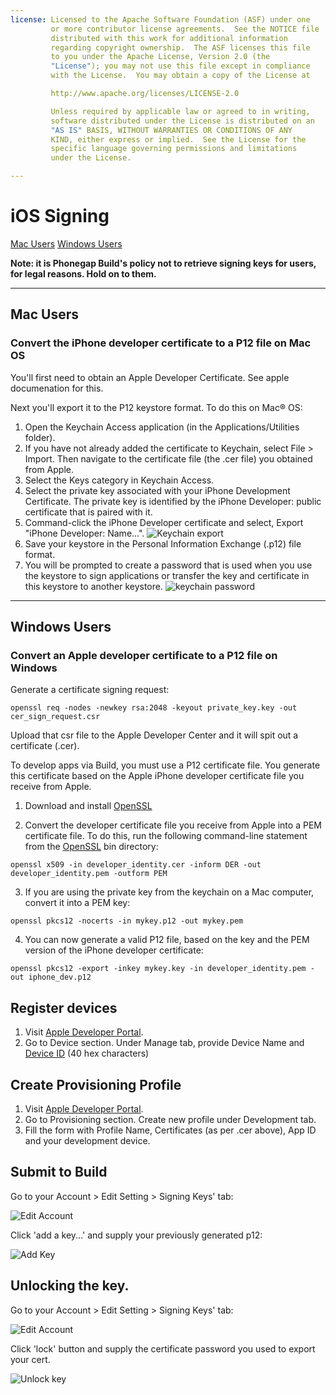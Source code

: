 ```yaml
---
license: Licensed to the Apache Software Foundation (ASF) under one
         or more contributor license agreements.  See the NOTICE file
         distributed with this work for additional information
         regarding copyright ownership.  The ASF licenses this file
         to you under the Apache License, Version 2.0 (the
         "License"); you may not use this file except in compliance
         with the License.  You may obtain a copy of the License at

         http://www.apache.org/licenses/LICENSE-2.0

         Unless required by applicable law or agreed to in writing,
         software distributed under the License is distributed on an
         "AS IS" BASIS, WITHOUT WARRANTIES OR CONDITIONS OF ANY
         KIND, either express or implied.  See the License for the
         specific language governing permissions and limitations
         under the License.

---
```


# iOS Signing

[Mac Users](#_mac_users)
[Windows Users](#_windows_users)

**Note: it is Phonegap Build's policy not to retrieve signing keys for users, for legal reasons. Hold on to them.**

***

## Mac Users

### Convert the iPhone developer certificate to a P12 file on Mac OS

You'll first need to obtain an Apple Developer Certificate. See apple documenation for this. 

Next you'll export it to the P12 keystore format. To do this on Mac® OS:

1. Open the Keychain Access application (in the Applications/Utilities folder).
2. If you have not already added the certificate to Keychain, select File > Import. Then navigate to the certificate file (the .cer file) you obtained from Apple.
3. Select the Keys category in Keychain Access.
4. Select the private key associated with your iPhone Development Certificate. The private key is identified by the iPhone Developer: <First Name> <Last Name> public certificate that is paired with it.
5. Command-click the iPhone Developer certificate and select, Export "iPhone Developer: Name...".
![Keychain export](https://build.phonegap.com/images/_docs/ios-builds/keychain-export.png)
6. Save your keystore in the Personal Information Exchange (.p12) file format.
7. You will be prompted to create a password that is used when you use the keystore to sign applications or transfer the key and certificate in this keystore to another keystore.
![keychain password](https://build.phonegap.com/images/_docs/ios-builds/keychain-password.png)

***

## Windows Users

### Convert an Apple developer certificate to a P12 file on Windows

Generate a certificate signing request:

`openssl req -nodes -newkey rsa:2048 -keyout private_key.key -out cer_sign_request.csr`

Upload that csr file to the Apple Developer Center and it will spit out a certificate (.cer).

To develop apps via Build, you must use a P12 certificate file. You generate this certificate based on the Apple iPhone developer certificate file you receive from Apple.

1. Download and install [OpenSSL](http://slproweb.com/products/Win32OpenSSL.html)

2. Convert the developer certificate file you receive from Apple into a PEM certificate file. To do this, run the following command-line statement from the [OpenSSL](http://slproweb.com/products/Win32OpenSSL.html) bin directory: 

`openssl x509 -in developer_identity.cer -inform DER -out developer_identity.pem -outform PEM`

3. If you are using the private key from the keychain on a Mac computer, convert it into a PEM key: 

`openssl pkcs12 -nocerts -in mykey.p12 -out mykey.pem`

4. You can now generate a valid P12 file, based on the key and the PEM version of the iPhone developer certificate: 

`openssl pkcs12 -export -inkey mykey.key -in developer_identity.pem -out iphone_dev.p12`

## Register devices
1. Visit [Apple Developer Portal](https://developer.apple.com/ios/manage/provisioningprofiles/index.action).
2. Go to Device section. Under Manage tab, provide Device Name and [Device ID](https://developer.apple.com/ios/manage/devices/howto.action) (40 hex characters)

## Create Provisioning Profile
1. Visit [Apple Developer Portal](https://developer.apple.com/ios/manage/provisioningprofiles/index.action).
2. Go to Provisioning section. Create new profile under Development tab.
3. Fill the form with Profile Name, Certificates (as per .cer above), App ID and your development device. 

## Submit to Build

Go to your Account > Edit Setting > Signing Keys' tab:

![Edit Account](https://lh4.googleusercontent.com/-8yYhqgfxFd8/UQogUPNxBaI/AAAAAAAAADc/kS6zVSBT30U/s800/edit_account_settings.png)

Click 'add a key...' and supply your previously generated p12:

![Add Key](https://lh3.googleusercontent.com/-0Va4o9-6Bvs/UaS4oBZyrcI/AAAAAAAAAIU/9D3jQxFUYfw/s800/iOS%2520add%2520key.png)
    
## <a id="unlock"> </a>Unlocking the key.

Go to your Account > Edit Setting > Signing Keys' tab: 

![Edit Account](https://lh4.googleusercontent.com/-8yYhqgfxFd8/UQogUPNxBaI/AAAAAAAAADc/kS6zVSBT30U/s800/edit_account_settings.png)

Click 'lock' button and supply the certificate password you used to export your cert.

![Unlock key](https://lh4.googleusercontent.com/-webq3UkyIQI/UbXzhTNFb_I/AAAAAAAAAIw/rQR_7mi-F7s/s800/iOS%2520unlock.png)
